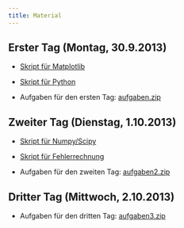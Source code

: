 ```yaml
---
title: Material
---
```


## Erster Tag (Montag, 30.9.2013)

- [Skript für Matplotlib](/files/Matplotlib.html)

- [Skript für Python](/files/Python.html)

- Aufgaben für den ersten Tag: [aufgaben.zip](/files/aufgaben.zip)

## Zweiter Tag (Dienstag, 1.10.2013)

- [Skript für Numpy/Scipy](/files/ScientificPython.html)

- [Skript für Fehlerrechnung](/files/AutomatisierenVonFehlerrechnung.html)

- Aufgaben für den zweiten Tag: [aufgaben2.zip](/files/aufgaben2.zip)

## Dritter Tag (Mittwoch, 2.10.2013)

- Aufgaben für den dritten Tag: [aufgaben3.zip](/files/aufgaben3.zip)
